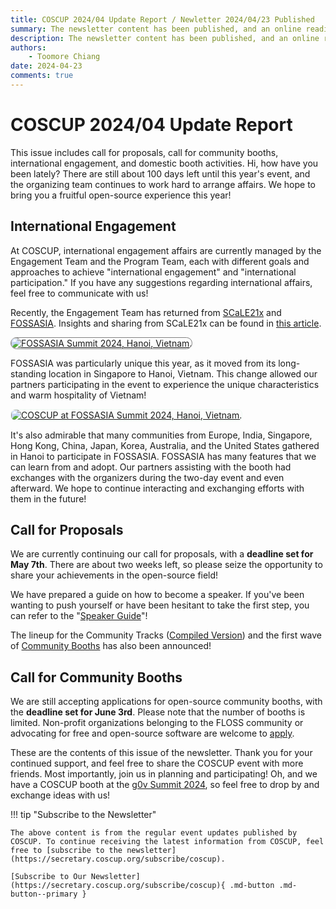 ```yaml
---
title: COSCUP 2024/04 Update Report / Newletter 2024/04/23 Published
summary: The newsletter content has been published, and an online reading version.
description: The newsletter content has been published, and an online reading version.
authors:
    - Toomore Chiang
date: 2024-04-23
comments: true
---
```


# COSCUP 2024/04 Update Report

This issue includes call for proposals, call for community booths, international engagement, and domestic booth activities. Hi, how have you been lately? There are still about 100 days left until this year's event, and the organizing team continues to work hard to arrange affairs. We hope to bring you a fruitful open-source experience this year!

## International Engagement

At COSCUP, international engagement affairs are currently managed by the Engagement Team and the Program Team, each with different goals and approaches to achieve "international engagement" and "international participation." If you have any suggestions regarding international affairs, feel free to communicate with us!

Recently, the Engagement Team has returned from [SCaLE21x](https://www.socallinuxexpo.org/scale/21x) and [FOSSASIA](https://summit.fossasia.org/). Insights and sharing from SCaLE21x can be found in [this article](../../../global_engagement/scale21x.md).

<a href="https://volunteer.coscup.org/img/TPE-HAN.png"><img src="https://volunteer.coscup.org/img/TPE-HAN.png" alt="FOSSASIA Summit 2024, Hanoi, Vietnam." title="FOSSASIA Summit 2024, Hanoi, Vietnam." style="border-radius: 1180px;border:1px solid hsl(0, 0%, 50%);"></a>

FOSSASIA was particularly unique this year, as it moved from its long-standing location in Singapore to Hanoi, Vietnam. This change allowed our partners participating in the event to experience the unique characteristics and warm hospitality of Vietnam!

<a href="https://volunteer.coscup.org/img/fossasia_event_imgs_1200.jpg"><img src="https://volunteer.coscup.org/img/fossasia_event_imgs_1200.jpg" alt="COSCUP at FOSSASIA Summit 2024, Hanoi, Vietnam." title="COSCUP at FOSSASIA Summit 2024, Hanoi, Vietnam." style="border-radius: 8px;border:1px solid hsl(142, 52%, 96%);"></a>

It's also admirable that many communities from Europe, India, Singapore, Hong Kong, China, Japan, Korea, Australia, and the United States gathered in Hanoi to participate in FOSSASIA. FOSSASIA has many features that we can learn from and adopt. Our partners assisting with the booth had exchanges with the organizers during the two-day event and even afterward. We hope to continue interacting and exchanging efforts with them in the future!

## Call for Proposals

We are currently continuing our call for proposals, with a **deadline set for May 7th**. There are about two weeks left, so please seize the opportunity to share your achievements in the open-source field!

We have prepared a guide on how to become a speaker. If you've been wanting to push yourself or have been hesitant to take the first step, you can refer to the "[Speaker Guide](../../how_to_participate/as_speaker.md)"!

The lineup for the Community Tracks ([Compiled Version](../../how_to_participate/2024_cfp.md)) and the first wave of [Community Booths](https://blog.coscup.org/2024/04/coscup-booth-now-release.html) has also been announced!

## Call for Community Booths

We are still accepting applications for open-source community booths, with the **deadline set for June 3rd**. Please note that the number of booths is limited. Non-profit organizations belonging to the FLOSS community or advocating for free and open-source software are welcome to [apply](https://pretalx.coscup.org/coscup-2024-call-for-participation/cfp).

These are the contents of this issue of the newsletter. Thank you for your continued support, and feel free to share the COSCUP event with more friends. Most importantly, join us in planning and participating! Oh, and we have a COSCUP booth at the [g0v Summit 2024](https://summit.g0v.tw/2024/), so feel free to drop by and exchange ideas with us!

!!! tip "Subscribe to the Newsletter"

    The above content is from the regular event updates published by COSCUP. To continue receiving the latest information from COSCUP, feel free to [subscribe to the newsletter](https://secretary.coscup.org/subscribe/coscup).

    [Subscribe to Our Newsletter](https://secretary.coscup.org/subscribe/coscup){ .md-button .md-button--primary }
